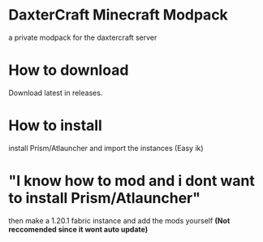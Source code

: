 # DaxterCraft Minecraft Modpack
 a private modpack for the daxtercraft server

# How to download
Download latest in releases.

# How to install
install Prism/Atlauncher and import the instances (Easy ik)

# "I know how to mod and i dont want to install Prism/Atlauncher"
then make a 1.20.1 fabric instance and add the mods yourself **(Not reccomended since it wont auto update)**
